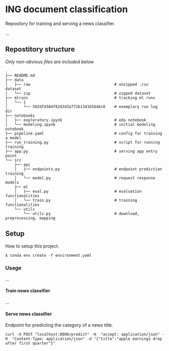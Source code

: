 # ING document classification

Repository for training and serving a news classifier.

...

## Repostitory structure

*Only non-obvious files are included below*

    .
    ├── README.md
    ├── data
    │   ├── raw                                     # unzipped .csv dataset
    │   └── zip                                     # zipped dataset
    ├── mlruns                                      # tracking ml runs
    │   └── 1
    │       └── 592dfd384f8243d3a772b1343d1646c0    # exemplary run log dir
    ├── notebooks
    │   ├── exploratory.ipynb                       # eda notebook
    │   └── modeling.ipynb                          # initial modeling notebook
    ├── pipeline.yaml                               # config for training a model
    ├── run_training.py                             # script for running training
    ├── app.py                                      # serving app entry point
    └── src
        ├── api
        │   ├── endpoints.py                        # endpoint prediction training
        │   └── model.py                            # request response models
        ├── ml
        │   ├── eval.py                             # evaluation functionalities
        │   └── train.py                            # training functionalities
        └── utils
            └── utils.py                            # download, preprocessing, mapping

## Setup

How to setup this project.

    $ conda env create -f environment.yaml

### Usage

...

#### Train news classifier

...

#### Serve news classifier

Endpoint for predicting the category of a news title.

    curl -X POST "localhost:8000/predict" -H  "accept: application/json" -H  "Content-Type: application/json" -d "{"title":"apple earnings drop after first quarter"}"
